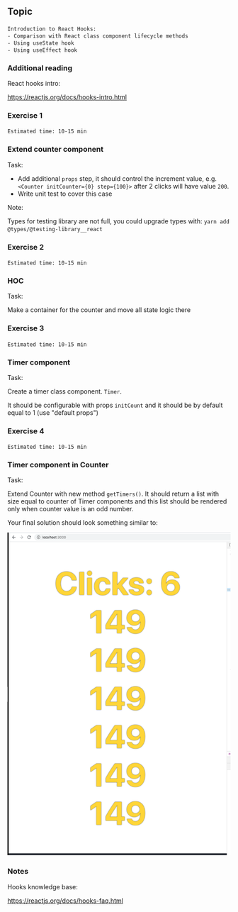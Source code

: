 ## Topic

```text
Introduction to React Hooks:
- Comparison with React class component lifecycle methods
- Using useState hook
- Using useEffect hook
```

### Additional reading

React hooks intro:

https://reactjs.org/docs/hooks-intro.html

### Exercise 1

`Estimated time: 10-15 min`

### Extend counter component

Task:

- Add additional `props` step, it should control the
increment value, e.g. `<Counter initCounter={0} step={100}>`
after 2 clicks will have value `200`.
- Write unit test to cover this case

Note:

Types for testing library are not full, you could upgrade
types with: `yarn add @types/@testing-library__react`

### Exercise 2

`Estimated time: 10-15 min`

### HOC

Task:

Make a container for the counter and move all state logic there


### Exercise 3

`Estimated time: 10-15 min`

### Timer component

Task:

Create a timer class component. `Timer`.

It should be configurable with props `initCount` and it should be by default equal to 1
(use "default props")


### Exercise 4

`Estimated time: 10-15 min`

### Timer component in Counter

Task:

Extend Counter with new method `getTimers()`. It should return a list with size equal to counter of Timer components
and this list should be rendered only when counter value is an odd number.

Your final solution should look something similar to:

![image](assets/counterWithContainer.png)

### Notes


Hooks knowledge base:

https://reactjs.org/docs/hooks-faq.html